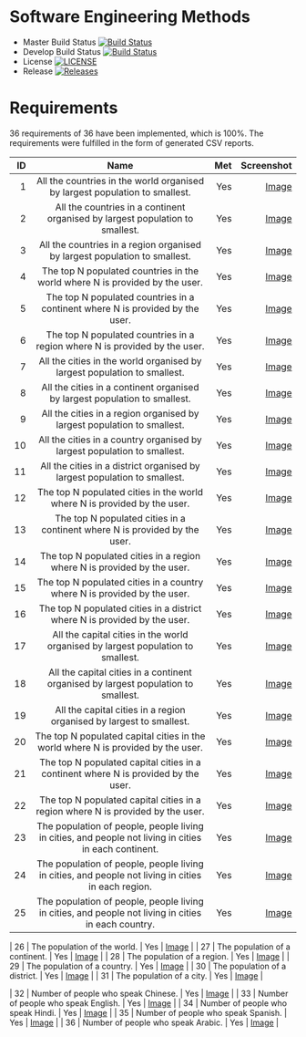 # Software Engineering Methods

- Master Build Status [![Build Status](https://www.travis-ci.com/ufukozsoy/sem.svg?branch=master)](https://travis-ci.org/ufukozsoy/sem)
- Develop Build Status [![Build Status](https://www.travis-ci.com/ufukozsoy/sem.svg?branch=develop)](https://travis-ci.org/ufukozsoy/sem)
- License [![LICENSE](https://img.shields.io/github/license/ufukozsoy/sem.svg?style=flat-square)](https://github.com/ufukozsoy/sem/blob/master/LICENSE)
- Release [![Releases](https://img.shields.io/github/release/ufukozsoy/sem/all.svg?style=flat-square)](https://github.com/ufukozsoy/sem/releases)

# Requirements

36 requirements of 36 have been implemented, which is 100%.
The requirements were fulfilled in the form of generated CSV reports.

| ID  | Name           | Met  | Screenshot  |
| ---:|:-------------------------------------------------------------------------------------------------------:| ---:|-----------------------------:|
| 1   | All the countries in the world organised by largest population to smallest.                             | Yes | [Image](/screenshots/1.jpg)  |
| 2   | All the countries in a continent organised by largest population to smallest.                           | Yes | [Image](/screenshots/2.jpg)  |
| 3   | All the countries in a region organised by largest population to smallest.                              | Yes | [Image](/screenshots/3.jpg)  |
| 4   | The top N populated countries in the world where N is provided by the user.                             | Yes | [Image](/screenshots/4.jpg)  |
| 5   | The top N populated countries in a continent where N is provided by the user.                           | Yes | [Image](/screenshots/5.jpg)  |
| 6   | The top N populated countries in a region where N is provided by the user.                              | Yes | [Image](/screenshots/6.jpg)  |
| 7   | All the cities in the world organised by largest population to smallest.                                | Yes | [Image](/screenshots/7.jpg)  |
| 8   | All the cities in a continent organised by largest population to smallest.                              | Yes | [Image](/screenshots/8.jpg)  |
| 9   | All the cities in a region organised by largest population to smallest.                                 | Yes | [Image](/screenshots/9.jpg)  |
| 10  | All the cities in a country organised by largest population to smallest.                                | Yes | [Image](/screenshots/10.jpg) |
| 11  | All the cities in a district organised by largest population to smallest.                               | Yes | [Image](/screenshots/11.jpg) |
| 12  | The top N populated cities in the world where N is provided by the user.                                | Yes | [Image](/screenshots/12.jpg) |
| 13  | The top N populated cities in a continent where N is provided by the user.                              | Yes | [Image](/screenshots/13.jpg) |
| 14  | The top N populated cities in a region where N is provided by the user.                                 | Yes | [Image](/screenshots/14.jpg) |
| 15  | The top N populated cities in a country where N is provided by the user.                                | Yes | [Image](/screenshots/15.jpg) |
| 16  | The top N populated cities in a district where N is provided by the user.                               | Yes | [Image](/screenshots/16.jpg) |
| 17  | All the capital cities in the world organised by largest population to smallest.                        | Yes | [Image](/screenshots/17.jpg) |
| 18  | All the capital cities in a continent organised by largest population to smallest.                      | Yes | [Image](/screenshots/18.jpg) |
| 19  | All the capital cities in a region organised by largest to smallest.                                    | Yes | [Image](/screenshots/19.jpg) |
| 20  | The top N populated capital cities in the world where N is provided by the user.                        | Yes | [Image](/screenshots/20.jpg) |
| 21  | The top N populated capital cities in a continent where N is provided by the user.                      | Yes | [Image](/screenshots/21.jpg) |
| 22  | The top N populated capital cities in a region where N is provided by the user.                         | Yes | [Image](/screenshots/22.jpg) |
| 23  | The population of people, people living in cities, and people not living in cities in each continent.   | Yes | [Image](/screenshots/23.jpg) |
| 24  | The population of people, people living in cities, and people not living in cities in each region.      | Yes | [Image](/screenshots/24.jpg) |
| 25  | The population of people, people living in cities, and people not living in cities in each country.     | Yes | [Image](/screenshots/25.jpg) |

| 26  | The population of the world.                                                                            | Yes | [Image](/screenshots/26.jpg) |
| 27  | The population of a continent.                                                                          | Yes | [Image](/screenshots/27.jpg) |
| 28  | The population of a region.                                                                             | Yes | [Image](/screenshots/28.jpg) |
| 29  | The population of a country.                                                                            | Yes | [Image](/screenshots/29.jpg) |
| 30  | The population of a district.                                                                           | Yes | [Image](/screenshots/30.jpg) |
| 31  | The population of a city.                                                                               | Yes | [Image](/screenshots/31.jpg) |

| 32  | Number of people who speak Chinese.                                                                     | Yes | [Image](/screenshots/32.jpg) |
| 33  | Number of people who speak English.                                                                     | Yes | [Image](/screenshots/33.jpg) |
| 34  | Number of people who speak Hindi.                                                                       | Yes | [Image](/screenshots/34.jpg) |
| 35  | Number of people who speak Spanish.                                                                     | Yes | [Image](/screenshots/35.jpg) |
| 36  | Number of people who speak Arabic.                                                                      | Yes | [Image](/screenshots/36.jpg) |
